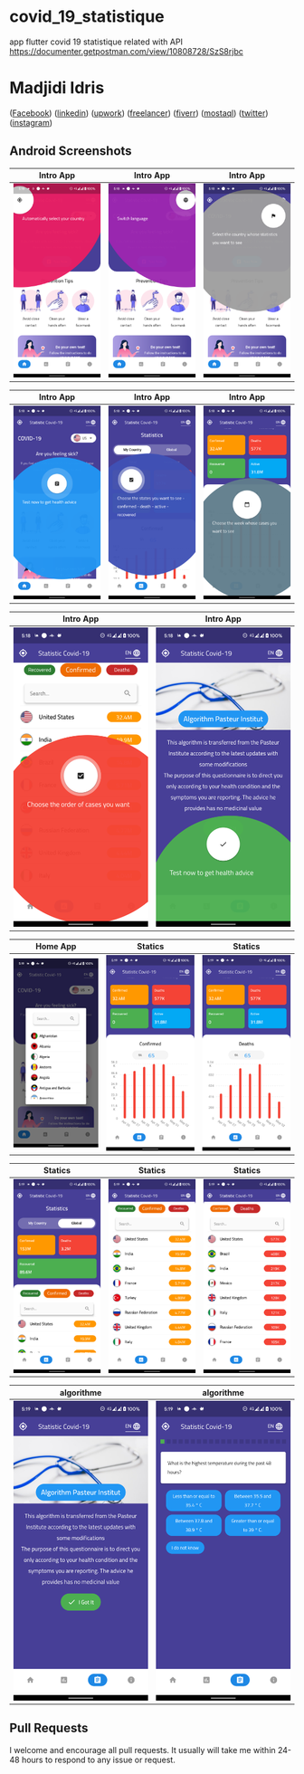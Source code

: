 # covid_19_statistique

app flutter covid 19 statistique related with API https://documenter.getpostman.com/view/10808728/SzS8rjbc

# Madjidi Idris

([Facebook](https://www.facebook.com/profile.php?id=100034306711334))
([linkedin](https://www.linkedin.com/in/madjidi-idris-814149209/))
([upwork](https://www.upwork.com/freelancers/~0146bdcb2e72b93106))
([freelancer](https://www.freelancer.com/u/BetaProgramming))
([fiverr](https://www.fiverr.com/dr_idris))
([mostaql](https://mostaql.com/u/DR_dedou))
([twitter](https://twitter.com/MadjidiIdris))
([instagram](https://www.instagram.com/madjidi.idris.19/))

## Android Screenshots

|            Intro App            |            Intro App            |            Intro App            |
| :-----------------------------: | :-----------------------------: | :-----------------------------: |
| ![](/screenShot/1.png?raw=true) | ![](/screenShot/2.png?raw=true) | ![](/screenShot/3.png?raw=true) |

|            Intro App            |            Intro App            |            Intro App            |
| :-----------------------------: | :-----------------------------: | :-----------------------------: |
| ![](/screenShot/4.png?raw=true) | ![](/screenShot/5.png?raw=true) | ![](/screenShot/6.png?raw=true) |

|            Intro App            |            Intro App            |
| :-----------------------------: | :-----------------------------: |
| ![](/screenShot/7.png?raw=true) | ![](/screenShot/8.png?raw=true) |

|            Home App             |             Statics              |             Statics              |
| :-----------------------------: | :------------------------------: | :------------------------------: |
| ![](/screenShot/9.png?raw=true) | ![](/screenShot/10.png?raw=true) | ![](/screenShot/11.png?raw=true) |

|             Statics              |             Statics              |             Statics              |
| :------------------------------: | :------------------------------: | :------------------------------: |
| ![](/screenShot/12.png?raw=true) | ![](/screenShot/13.png?raw=true) | ![](/screenShot/14.png?raw=true) |

|            algorithme            |            algorithme            |
| :------------------------------: | :------------------------------: |
| ![](/screenShot/15.png?raw=true) | ![](/screenShot/16.png?raw=true) |

## Pull Requests

I welcome and encourage all pull requests. It usually will take me within 24-48 hours to respond to any issue or request.
